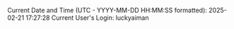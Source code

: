 Current Date and Time (UTC - YYYY-MM-DD HH:MM:SS formatted): 2025-02-21 17:27:28
Current User's Login: luckyaiman
